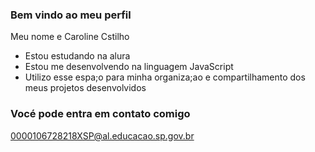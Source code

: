 ### Bem vindo ao meu perfil

Meu nome e Caroline Cstilho

- Estou estudando na alura
- Estou me desenvolvendo na linguagem JavaScript
- Utilizo esse espa;o para minha organiza;ao e compartilhamento dos meus projetos desenvolvidos

### Vocé pode entra em contato comigo

0000106728218XSP@al.educacao.sp.gov.br










